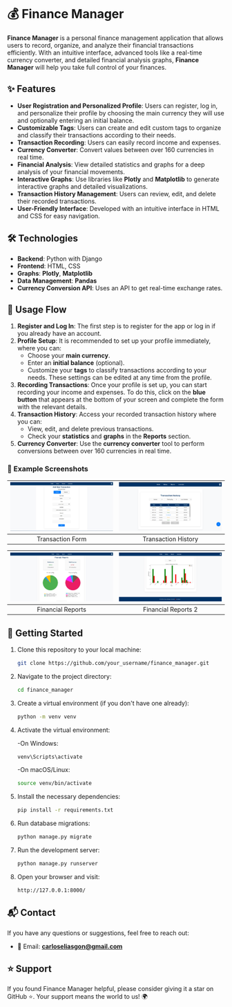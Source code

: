 # 💰 Finance Manager

**Finance Manager** is a personal finance management application that allows users to record, organize, and analyze their financial transactions efficiently. With an intuitive interface, advanced tools like a real-time currency converter, and detailed financial analysis graphs, **Finance Manager** will help you take full control of your finances.

## ✨ Features

- **User Registration and Personalized Profile**: Users can register, log in, and personalize their profile by choosing the main currency they will use and optionally entering an initial balance.
- **Customizable Tags**: Users can create and edit custom tags to organize and classify their transactions according to their needs.
- **Transaction Recording**: Users can easily record income and expenses.
- **Currency Converter**: Convert values between over 160 currencies in real time.
- **Financial Analysis**: View detailed statistics and graphs for a deep analysis of your financial movements.
- **Interactive Graphs**: Use libraries like **Plotly** and **Matplotlib** to generate interactive graphs and detailed visualizations.
- **Transaction History Management**: Users can review, edit, and delete their recorded transactions.
- **User-Friendly Interface**: Developed with an intuitive interface in HTML and CSS for easy navigation.

## 🛠️ Technologies

- **Backend**: Python with Django
- **Frontend**: HTML, CSS
- **Graphs**: **Plotly**, **Matplotlib**
- **Data Management**: **Pandas**
- **Currency Conversion API**: Uses an API to get real-time exchange rates.

## 🔄 Usage Flow

1. **Register and Log In**: The first step is to register for the app or log in if you already have an account.
2. **Profile Setup**: It is recommended to set up your profile immediately, where you can:
   - Choose your **main currency**.
   - Enter an **initial balance** (optional).
   - Customize your **tags** to classify transactions according to your needs.
   These settings can be edited at any time from the profile.
3. **Recording Transactions**: Once your profile is set up, you can start recording your income and expenses. To do this, click on the **blue button** that appears at the bottom of your screen and complete the form with the relevant details.
4. **Transaction History**: Access your recorded transaction history where you can:
   - View, edit, and delete previous transactions.
   - Check your **statistics** and **graphs** in the **Reports** section.
5. **Currency Converter**: Use the **currency converter** tool to perform conversions between over 160 currencies in real time.

### 📸 Example Screenshots

| ![Transaction Form](screenshots/transaction.png) | ![Transaction History](screenshots/history.png) |
|:------------------------------------------------:|:----------------------------------------------:|
| Transaction Form                                 | Transaction History                             |

| ![Financial Reports](screenshots/reports.png) | ![Currency Converter](screenshots/reports2.png) |
|:---------------------------------------------:|:-----------------------------------------------:|
| Financial Reports                              | Financial Reports 2                             |


## 🚀 Getting Started

1. Clone this repository to your local machine:
   ```bash
   git clone https://github.com/your_username/finance_manager.git
   ```
2. Navigate to the project directory:
    ```bash
   cd finance_manager
    ```  
3. Create a virtual environment (if you don't have one already):
    ```bash
    python -m venv venv
    ```
4. Activate the virtual environment:
   
      -On Windows:
      ```bash
      venv\Scripts\activate
      ```
      -On macOS/Linux:
      ```bash
      source venv/bin/activate
      ```

6. Install the necessary dependencies:
   ```bash
   pip install -r requirements.txt
   ```
7. Run database migrations:
   ```bash
   python manage.py migrate
   ```
8. Run the development server:
   ```bash
   python manage.py runserver
   ```
9. Open your browser and visit:
   ```bash
   http://127.0.0.1:8000/
   ```
## 📬 Contact

If you have any questions or suggestions, feel free to reach out:

- 📧 Email: **carloseliasgon@gmail.com**

## ⭐ Support
If you found Finance Manager helpful, please consider giving it a star on GitHub ⭐. Your support means the world to us! 🌍
